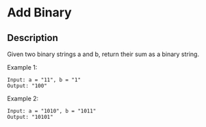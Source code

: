 # Add Binary


## Description

Given two binary strings a and b, return their sum as a binary string.
 
Example 1:


```
Input: a = "11", b = "1"
Output: "100"
```

Example 2:

```
Input: a = "1010", b = "1011"
Output: "10101" 
```

<!-- # ![Alt](https://assets.leetcode.com/uploads/2021/03/27/perectrec1-plane.jpg) -->